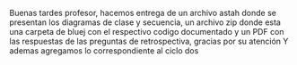 Buenas tardes profesor, hacemos entrega de un archivo astah donde se presentan los diagramas de clase y secuencia, un archivo zip donde esta una carpeta de bluej con el respectivo codigo documentado y un PDF con las respuestas de las preguntas de retrospectiva, gracias por su atención
Y ademas agregamos lo correspondiente al ciclo dos
